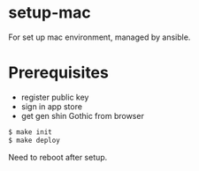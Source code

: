 # setup-mac

For set up mac environment, managed by ansible.

# Prerequisites

- register public key
- sign in app store
- get gen shin Gothic from browser

```sh
$ make init
$ make deploy
```

Need to reboot after setup.
